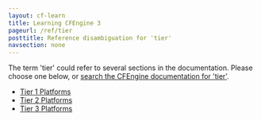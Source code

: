 ```yaml
---
layout: cf-learn
title: Learning CFEngine 3
pageurl: /ref/tier
posttitle: Reference disambiguation for 'tier'
navsection: none
---
```


The term 'tier' could refer to several sections in the documentation. Please choose one below, or
[search the CFEngine documentation for 'tier'](http://cfengine.com/docs/3.5/search.html?q=tier).

- [Tier 1 Platforms](http://cfengine.com/docs/3.5/getting-started-supported-platforms.html#tier-1-platforms)
- [Tier 2 Platforms](http://cfengine.com/docs/3.5/getting-started-supported-platforms.html#tier-2-platforms)
- [Tier 3 Platforms](http://cfengine.com/docs/3.5/getting-started-supported-platforms.html#tier-3-platforms)
